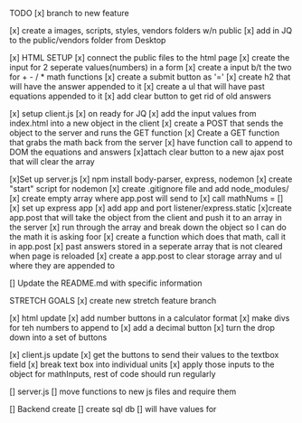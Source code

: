 TODO
[x] branch to new feature

[x] create a images, scripts, styles, vendors folders w/n public
    [x] add in JQ to the public/vendors folder from Desktop

[x] HTML SETUP
    [x] connect the public files to the html page
    [x] create the input for 2 seperate values(numbers) in a form
    [x] create a input b/t the two for + - / * math functions
    [x] create a submit button as '='
    [x] create h2 that will have the answer appended to it
    [x] create a ul that will have past equations appended to it 
    [x] add clear button to get rid of old answers

[x] setup client.js
    [x] on ready for JQ
    [x] add the input values from index.html into a new object in the client
        [x] create a POST that sends the object to the server and runs the GET function
    [x] Create a GET function that grabs the math back from the server 
        [x] have function call to append to DOM the equations and answers
    [x]attach clear button to a new ajax post that will clear the array

[x]Set up server.js
    [x] npm install body-parser, express, nodemon
    [x] create "start" script for nodemon
    [x] create .gitignore file and add node_modules/
    [x] create empty array where app.post will send to
        [x] call mathNums = []
    [x] set up express app
        [x] add app and port listener/express.static
    [x]create app.post that will take the object from the client and push it to an array in the server
        [x] run through the array and break down the object so I can do the math it is asking foor
            [x] create a function which does that math, call it in app.post
        [x] past answers stored in a seperate array that is not cleared when page is reloaded
    [x] create a app.post to clear storage array and ul where they are appended to         

[] Update the README.md with specific information

STRETCH GOALS
    [x] create new stretch feature branch

[x] html update
    [x] add number buttons in a calculator format
    [x] make divs for teh numbers to append to
    [x] add a decimal button
    [x] turn the drop down into a set of buttons

[x] client.js update
    [x] get the buttons to send their values to the textbox field
    [x] break text box into individual units
        [x] apply those inputs to the object for mathInputs, rest of code should run regularly

[] server.js
    [] move functions to new js files and require them


[] Backend create
    [] create sql db
        [] will have values for 
